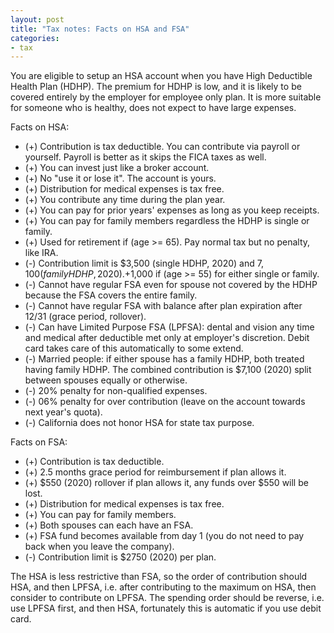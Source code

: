 ```yaml
---
layout: post
title: "Tax notes: Facts on HSA and FSA"
categories:
- tax
---
```


You are eligible to setup an HSA account when you have High Deductible Health Plan (HDHP).
The premium for HDHP is low, and it is likely to be covered entirely
by the employer for employee only plan. It is more suitable for
someone who is healthy, does not expect to have large expenses. 

Facts on HSA:

- (+) Contribution is tax deductible. You can contribute via payroll or yourself. Payroll is better as it skips the FICA taxes as well.
- (+) You can invest just like a broker account.
- (+) No "use it or lose it". The account is yours.
- (+) Distribution for medical expenses is tax free.
- (+) You contribute any time during the plan year. 
- (+) You can pay for prior years' expenses as long as you keep receipts.
- (+) You can pay for family members regardless the HDHP is single or family.
- (+) Used for retirement if (age >= 65). Pay normal tax but no penalty, like IRA.
- (-) Contribution limit is $3,500 (single HDHP, 2020) and $7,100 (family HDHP, 2020). +$1,000 if (age >= 55) for either single or family.
- (-) Cannot have regular FSA even for spouse not covered by the HDHP because the FSA covers the entire family.
- (-) Cannot have regular FSA with balance after plan expiration after 12/31 (grace period, rollover).
- (-) Can have Limited Purpose FSA (LPFSA): dental and vision any time and medical after deductible met only at employer's discretion. Debit card takes care of this automatically to some extend.
- (-) Married people: if either spouse has a family HDHP, both treated having family HDHP. The combined contribution is $7,100 (2020) split between spouses equally or otherwise.
- (-) 20% penalty for non-qualified expenses.
- (-) 06% penalty for over contribution (leave on the account towards next year's quota).
- (-) California does not honor HSA for state tax purpose.

Facts on FSA:

- (+) Contribution is tax deductible.
- (+) 2.5 months grace period for reimbursement if plan allows it.  
- (+) $550 (2020) rollover if plan allows it, any funds over $550 will be lost.
- (+) Distribution for medical expenses is tax free.  
- (+) You can pay for family members.  
- (+) Both spouses can each have an FSA.  
- (+) FSA fund becomes available from day 1 (you do not need to pay back when you leave the company).
- (-) Contribution limit is $2750 (2020) per plan.  

The HSA is less restrictive than FSA, so the order of contribution
should HSA, and then LPFSA, i.e. after contributing to the maximum
on HSA, then consider to contribute on LPFSA. The spending order
should be reverse, i.e. use LPFSA first, and then HSA, fortunately
this is automatic if you use debit card.
